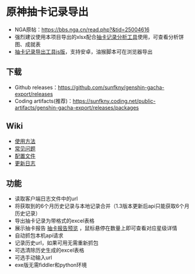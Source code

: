 # 原神抽卡记录导出
 - NGA原帖：https://bbs.nga.cn/read.php?&tid=25004616
 - 强烈建议使用本项目导出的xlsx配合[抽卡记录分析工具](https://github.com/voderl/genshin-gacha-analyzer)使用，可查看分析饼图、成就表  
 - [抽卡记录导出工具js版](https://github.com/sunfkny/genshin-gacha-export-js)，支持安卓，油猴脚本可在浏览器导出

## 下载
 - Github releases：https://github.com/sunfkny/genshin-gacha-export/releases
 - Coding artifacts(推荐)：https://sunfkny.coding.net/public-artifacts/genshin-gacha-export/releases/packages

## Wiki
 - [使用方法](https://github.com/sunfkny/genshin-gacha-export/wiki/%E4%BD%BF%E7%94%A8%E6%96%B9%E6%B3%95)
 - [常见问题](https://github.com/sunfkny/genshin-gacha-export/wiki/%E5%B8%B8%E8%A7%81%E9%97%AE%E9%A2%98)
 - [配置文件](https://github.com/sunfkny/genshin-gacha-export/wiki/%E9%85%8D%E7%BD%AE%E6%96%87%E4%BB%B6)
 - [更新日志](https://github.com/sunfkny/genshin-gacha-export/wiki/%E6%9B%B4%E6%96%B0%E6%97%A5%E5%BF%97)

## 功能
 - 读取客户端日志文件中的url
 - 将获取到的6个月历史记录与本地记录合并（1.3版本更新后api只能获取6个月历史记录）
 - 导出抽卡记录为带格式的excel表格
 - 展示抽卡报告 [抽卡报告预览](抽卡报告.md) ，鼠标悬停在数量上即可查看对应星级详情
 - 自动抓包本机api请求
 - 记录历史url，如果可用无需重新抓包
 - 可选清除历史生成的excel表格
 - 可选手动输入url
 - exe版无需fiddler和python环境
